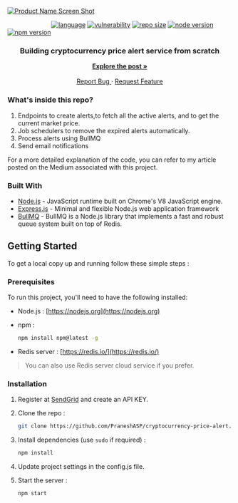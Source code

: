 [![Product Name Screen Shot](https://cdn-images-1.medium.com/max/2560/1*pOv2RLIpBkCLEeUGzH6iDg.jpeg)]()

&nbsp;&nbsp;&nbsp;&nbsp;&nbsp;&nbsp;&nbsp;&nbsp;&nbsp;&nbsp;&nbsp;&nbsp;&nbsp;&nbsp;&nbsp;&nbsp;&nbsp;&nbsp;&nbsp;&nbsp;&nbsp;&nbsp;&nbsp;&nbsp;
[![language](https://img.shields.io/github/languages/top/PraneshASP/node-authentication-jwt-mongodb)]("https://github.com/PraneshASP/cryptocurrency-price-alert")
[![vulnerability](https://img.shields.io/snyk/vulnerabilities/github/PraneshASP/node-authentication-jwt-mongodb)](https://github.com/PraneshASP/cryptocurrency-price-alert)
[![repo size](https://img.shields.io/github/repo-size/PraneshASP/node-authentication-jwt-mongodb)](https://github.com/PraneshASP/cryptocurrency-price-alert)
[![node version](https://img.shields.io/node/v/npm)](https://github.com/PraneshASP/cryptocurrency-price-alert)
[![npm version](https://img.shields.io/npm/v/npm)](https://github.com/PraneshASP/cryptocurrency-price-alert)

<!-- PROJECT LOGO -->
<p align="center">
  <h3 align="center">Building cryptocurrency price alert service from scratch</h3>
  <p align="center">
     <a href="https://pranesh-a-s.medium.com/how-to-build-simple-and-secure-rest-api-for-user-authentication-using-node-js-jwt-and-mongodb-2bdeb3e5427e"><strong>Explore the post »</strong></a>
     <br /> <br />
    <a href="https://github.com/PraneshASP/cryptocurrency-price-alert/issues">Report Bug </a>
    ·
    <a href="https://github.com/PraneshASP/cryptocurrency-price-alert/issues"> Request Feature</a>
  </p>
</p>

<!-- ABOUT THE PROJECT -->

### What's inside this repo?

1. Endpoints to create alerts,to fetch all the active alerts, and to get the current market price.
2. Job schedulers to remove the expired alerts automatically.
3. Process alerts using BullMQ
4. Send email notifications

For a more detailed explanation of the code, you can refer to my article posted on the Medium associated with this project.

### Built With

- [Node.js]() - JavaScript runtime built on Chrome's V8 JavaScript engine.
- [Express.js]() - Minimal and flexible Node.js web application framework
- [BullMQ]() - BullMQ is a Node.js library that implements a fast and robust queue system built on top of Redis.

<!-- GETTING STARTED -->

## Getting Started

To get a local copy up and running follow these simple steps :

### Prerequisites

To run this project, you'll need to have the following installed:

- Node.js : [https://nodejs.org](https://nodejs.org)

- npm :
  ```sh
  npm install npm@latest -g
  ```
- Redis server : [https://redis.io/](https://redis.io/) <br>

> You can also use Redis server cloud service if you prefer.
> <br>

### Installation

1. Register at [SendGrid](https://sendgrid.com) and create an API KEY.

2. Clone the repo :
   ```sh
   git clone https://github.com/PraneshASP/cryptocurrency-price-alert.git
   ```
3. Install dependencies (use `sudo` if required) :

   ```sh
   npm install
   ```

4. Update project settings in the config.js file.
5. Start the server :
   ```sh
   npm start
   ```
